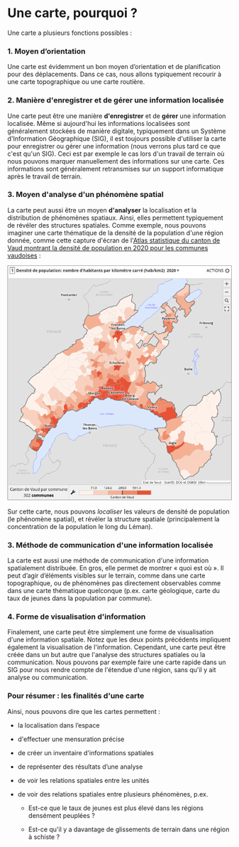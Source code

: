 # Une carte, pourquoi ?

Une carte a plusieurs fonctions possibles : 


### 1. Moyen d’orientation 

Une carte est évidemment un bon moyen d’orientation et de planification pour des déplacements. Dans ce cas, nous allons typiquement recourir à une carte topographique ou une carte routière. 


### 2. Manière d'enregistrer et de gérer une information localisée 

Une carte peut être une manière **d'enregistrer** et de **gérer** une information localisée. Même si aujourd'hui les informations localisées sont généralement stockées de manière digitale, typiquement dans un Système d'Information Géographique (SIG), il est toujours possible d'utiliser la carte pour enregistrer ou gérer une information (nous verrons plus tard ce que c'est qu'un SIG). Ceci est par exemple le cas lors d'un travail de terrain où nous pouvons marquer manuellement des informations sur une carte. Ces informations sont généralement retransmises sur un support informatique après le travail de terrain. 


### 3. Moyen d'analyse d'un phénomène spatial 

La carte peut aussi être un moyen **d'analyser** la localisation et la distribution de phénomènes spatiaux. Ainsi, elles permettent typiquement de révéler des structures spatiales. Comme exemple, nous pouvons imaginer une carte thématique de la densité de la population d'une région donnée, comme cette capture d'écran de l'[Atlas statistique du canton de Vaud montrant la densité de population en 2020 pour les communes vaudoises](https://cartostat.vd.ch/#c=indicator&i=pop_natio.dens&s=2020&view=map1) : 

<img src="Geoinformatique_I/Carto/Tutoriel_Carto/S1_Carto_tutoriel/assets/screenshot-popdens-2020.png" alt="Densité de population des communes vaudoises, en 2020" style="border: 1px solid #999;" /> 

Sur cette carte, nous pouvons *localiser* les valeurs de densité de population (le phénomène spatial), et révéler la structure spatiale (principalement la concentration de la population le long du Léman). 


### 3. Méthode de communication d'une information localisée 


La carte est aussi une méthode de communication d'une information spatialement distribuée. En gros, elle permet de montrer « quoi est où ». Il peut d’agir d’éléments visibles sur le terrain, comme dans une carte topographique, ou de phénomènes pas directement observables comme dans une carte thématique quelconque (p.ex. carte géologique, carte du taux de jeunes dans la population par commune). 


### 4. Forme de visualisation d'information 

Finalement, une carte peut être simplement une forme de visualisation d'une information spatiale. Notez que les deux points précédents impliquent également la visualisation de l'information. Cependant, une carte peut être créée dans un but autre que l'analyse des structures spatiales ou la communication. Nous pouvons par exemple faire une carte rapide dans un SIG pour nous rendre compte de l'étendue d'une région, sans qu'il y ait analyse ou communication. 

### Pour résumer : les finalités d'une carte 

Ainsi, nous pouvons dire que les cartes permettent : 

- la localisation dans l’espace

- d'effectuer une mensuration précise

- de créer un inventaire d'informations spatiales

- de représenter des résultats d’une analyse 

- de voir les relations spatiales entre les unités 

- de voir des relations spatiales entre plusieurs phénomènes, p.ex.

    - Est-ce que le taux de jeunes est plus élevé dans les régions densément peuplées ?
    
    - Est-ce qu'il y a davantage de glissements de terrain dans une région à schiste ?
